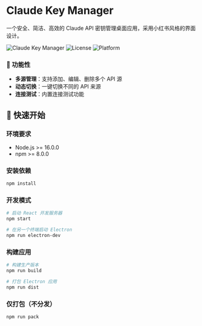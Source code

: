 # Claude Key Manager

一个安全、简洁、高效的 Claude API 密钥管理桌面应用，采用小红书风格的界面设计。

![Claude Key Manager](https://img.shields.io/badge/version-1.0.0-brightgreen.svg)
![License](https://img.shields.io/badge/license-MIT-blue.svg)
![Platform](https://img.shields.io/badge/platform-Windows%20%7C%20macOS%20%7C%20Linux-lightgrey.svg)


### 🎯 功能性
- **多源管理**：支持添加、编辑、删除多个 API 源
- **动态切换**：一键切换不同的 API 来源
- **连接测试**：内置连接测试功能


## 🚀 快速开始

### 环境要求

- Node.js >= 16.0.0
- npm >= 8.0.0

### 安装依赖

```bash
npm install
```

### 开发模式

```bash
# 启动 React 开发服务器
npm start

# 在另一个终端启动 Electron
npm run electron-dev
```

### 构建应用

```bash
# 构建生产版本
npm run build

# 打包 Electron 应用
npm run dist
```

### 仅打包（不分发）

```bash
npm run pack
```
